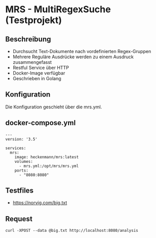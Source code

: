# MRS - MultiRegexSuche (Testprojekt)
## Beschreibung
- Durchsucht Text-Dokumente nach vordefinierten Regex-Gruppen
- Mehrere Reguläre Ausdrücke werden zu einem Ausdruck zusammengefasst
- Restful Service über HTTP
- Docker-Image verfügbar
- Geschrieben in Golang

## Konfiguration
Die Konfiguration geschieht über die mrs.yml.

## docker-compose.yml
```
---
version: '3.5'

services:
  mrs:
    image: heckenmann/mrs:latest
    volumes:
      - mrs.yml:/opt/mrs/mrs.yml
    ports:
      - "8080:8080"
```

## Testfiles
- https://norvig.com/big.txt

## Request
```
curl -XPOST --data @big.txt http://localhost:8080/analysis
```